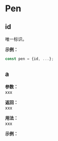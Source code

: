 # Pen

## id

唯一标识。

**示例：**

```js
const pen = {id, ...};
```

## a

**参数：**  
xxx

**返回：**  
xxx

**用法：**  
xxx

**示例：**

```js

```
